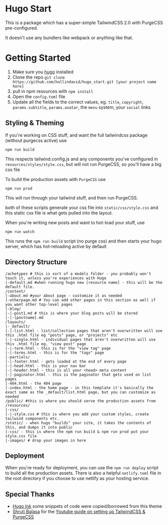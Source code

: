 # Hugo Start

This is a package which has a super-simple TailwindCSS 2.0 with PurgeCSS pre-configured.

It doesn't use any bundlers like webpack or anything like that.

# Getting Started
1. Make sure you <a href="https://gohugo.io">hugo</a> installed
2. Clone the repo `git clone https://github.com/hallindavid/hugo_start.git [your project name here]`
3. pull in npm resources with `npm install`
4. Open the `config.toml` file
5. Update all the fields to the correct values, eg. `title`, `copyright`, `params.subtitle`, `params.avatar`, the `menu` system, your `social` links

## Styling & Theming
If you're working on CSS stuff, and want the full tailwindcss package (without purgecss active) use 
```shell
npm run build
```
This respects tailwind.config.js and any components you've configured in `resources/styles/style.css`, but will not run PurgeCSS, so you'll have a big css file

To build the production assets with `PurgeCSS` use
```shell
npm run prod
```
This will run through your tailwind stuff, and then run PurgeCSS.

both of these scripts generate your css file into `static/css/style.css` and this static css file is what gets pulled into the layout.

When you're writing new posts and want to hot-load your stuff, use
```shell
npm run watch
```

This runs the `npm run build` script (no purge css) and then starts your hugo server, which has hot-reloading active by default

## Directory Structure

```
/achetypes # this is sort of a models folder - you probably won't touch it, unless you're experiences with Hugo
|-default.md #when running hugo new [resource name] - this will be the default file. 
/content/
|-about.md #your about page - customize it as needed
|-otherpage.md # You can add other pages in this section as well if you want other top-level pages
|-blog/
|-|-post1.md # this is where your blog posts will be stored
|-|-[postname].md
/layouts/
|-_default/
|-|-list.html - list/collection pages that aren't overwritten will use this .html file eg "posts" page, or "projects" etc
|-|-single.html - individual pages that aren't overwritten will use this .html file eg. "view post" page
|-|-term.html - this is for the "view tag" page
|-|-terms.html - this is for the "tags" page
|-partials/
|-|-footer.html - gets loaded at the end of every page
|-|-head.html - this is your nav bar
|-|-header.html - this is all your <head> meta content
|-|-paginator.html - this is the paginator that gets used on list pages
|-404.html - the 404 page
|-index.html - the home page - in this template it's basically the exact same as the _default/list.html page, but you can customize as needed
/public/ #this is where you should serve the production assets from
/resources/
|-css/ 
|-|-style.css # this is where you add your custom styles, create tailwind components etc.
/static/ - when hugo "builds" your site, it takes the contents of this, and dumps it into public
|-css/ - this is where the npm run build & npm run prod put your style.css file
|-images/ # drop your images in here
```

## Deployment
When you're ready for deployment, you can use the `npm run deploy` script to build all the production assets.
There is also a helpful `netlify.toml` file in the root directory if you choose to use netlify as your hosting service.


## Special Thanks
* [Hugo Ink](https://github.com/knadh/hugo-ink) some snippets of code were copied/borrowed from this theme
* [Shruti Balasa](https://www.shrutibalasa.com/) for the [Youtube guide on setting up TailwindCSS & PurgeCSS](https://www.youtube.com/watch?v=hvm5-EGe3fU)